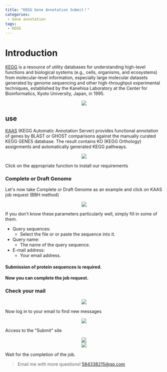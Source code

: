 ```yaml
---
title: "KEGG Gene Annotation Submit！"
categories: 
 - Gene annotation
tags: 
 - KEGG
---
```


# Introduction

[KEGG][KEGG-docs] is a resource of utility databases for understanding high-level functions and biological systems (e.g., cells, organisms, and ecosystems) from molecular-level information, especially large molecular datasets generated by genome sequencing and other high-throughput experimental techniques, established by the Kanehisa Laboratory at the Center for Bioinformatics, Kyoto University, Japan, in 1995.

<div style="text-align: center;">
  <img src="https://mengqy2022.github.io/mengqyms.github.io/assets/images/20241024-1.png"/>
</div>

## use

[KAAS][KAAS-docs] (KEGG Automatic Annotation Server) provides functional annotation of genes by BLAST or GHOST comparisons against the manually curated KEGG GENES database. The result contains KO (KEGG Orthology) assignments and automatically generated KEGG pathways. 

<div style="text-align: center;">
  <img src="https://mengqy2022.github.io/mengqyms.github.io/assets/images/20241024-2.png"/>
</div>

Click on the appropriate function to install our requirements

### Complete or Draft Genome

Let's now take Complete or Draft Genome as an example and click on KAAS job request (BBH method)

<div style="text-align: center;">
  <img src="https://mengqy2022.github.io/mengqyms.github.io/assets/images/20241024-3.png"/>
</div>

If you don't know these parameters particularly well, simply fill in some of them.

- Query sequences: 
  - Select the file or or paste the sequence into it.
- Query name:
  - The name of the query sequence.
- E-mail address:
  - Your email address.


<div class="notice">
  <h4>Submission of protein sequences is required.</h4>
</div>

**Now you can complete the job request.**

### Check your mail

<div style="text-align: center;">
  <img src="https://mengqy2022.github.io/mengqyms.github.io/assets/images/20241024-4.png"/>
</div>

Now log in to your email to find new messages

<div style="text-align: center;">
  <img src="https://mengqy2022.github.io/mengqyms.github.io/assets/images/20241024-5.png"/>
</div>

Access to the "Submit" site

<div style="text-align: center;">
  <img src="https://mengqy2022.github.io/mengqyms.github.io/assets/images/20241024-6.png"/>
</div>

<div style="text-align: center;">
  <img src="https://mengqy2022.github.io/mengqyms.github.io/assets/images/20241024-7.png"/>
</div>

Wait for the completion of the job.

> Email me with more questions!
> 584338215@qq.com

[KEGG-docs]: https://www.kegg.jp/
[KAAS-docs]:   https://www.genome.jp/tools/kaas/
